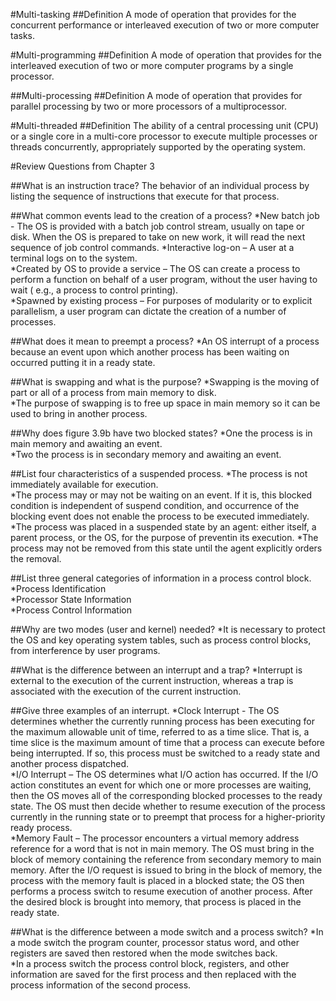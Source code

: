 #Multi-tasking
##Definition
A mode of operation that provides for the concurrent performance or interleaved execution of two or more computer tasks.

#Multi-programming
##Definition
A mode of operation that provides for the interleaved execution of two or more computer programs by a single processor.

##Multi-processing
##Definition
A mode of operation that provides for parallel processing by two or more processors of a multiprocessor.

#Multi-threaded
##Definition
  The ability of a central processing unit (CPU) or a single core in a multi-core processor to execute multiple processes or threads       concurrently, appropriately supported by the operating system.

#Review Questions from Chapter 3

##What is an instruction trace?
  The behavior of an individual process by listing the sequence of instructions that execute for that process.

##What common events lead to the creation of a process?
  *New batch job - The OS is provided with a batch job control stream, usually on tape or disk. When the OS is prepared to take on new    work, it will read the next sequence of job control commands.
  *Interactive log-on – A user at a terminal logs on to the system.   
  *Created by OS to provide a  service – The OS can create a process to perform a function on behalf of a user program, without the user    having to wait ( e.g., a process to control printing).   
  *Spawned by existing process – For purposes of modularity or to explicit parallelism, a user program can dictate the creation of a    number of processes. 

##What does it mean to preempt a process?
  *An OS interrupt of a process because an event upon which another process has been waiting on occurred putting it in a ready state.

##What is swapping and what is the purpose?
  *Swapping is the moving of part or all of a process from main memory to disk.   
  *The purpose of swapping is to free up space in main memory so it can be used to bring in another process.

##Why does figure 3.9b have two blocked states?
  *One the process is in main memory and awaiting an event.   
  *Two the process is in secondary memory and awaiting an event.

##List four characteristics of a suspended process.
  *The process is not immediately available for execution.   
  *The process may or may not be waiting on an event. If it is, this blocked condition is independent of suspend condition, and    occurrence of the blocking event does not enable the process to be executed immediately.
  *The process was placed in a suspended state by an agent: either itself, a parent process, or the OS, for the purpose of preventin its    execution.
  *The process may not be removed from this state until the agent explicitly orders the removal.

##List three general categories of information in a process control block.
  *Process Identification   
  *Processor State Information   
  *Process Control Information   

##Why are two modes (user and kernel) needed?
  *It is necessary to protect the OS and key operating system tables, such as process control blocks, from interference by user            programs.

##What is the difference between an interrupt and a trap?
  *Interrupt is external to the execution of the current instruction, whereas a trap is associated with the execution of the current    instruction.

##Give three examples of an interrupt.
  *Clock Interrupt - The OS determines whether the currently running process has been executing for the maximum allowable unit of time,    referred to as a time slice. That is, a time slice is the maximum amount of time that a process can execute before being    interrupted. If so, this process must be switched to a ready state and another process dispatched.   
  *I/O Interrupt – The OS determines what I/O action has occurred. If the I/O action constitutes an event for which one or more    processes are waiting, then the OS moves all of the corresponding blocked processes to the ready state. The OS must then decide whether    to resume execution of the process currently in the running state or to preempt that process for a higher-priority ready process.   
  *Memory Fault – The processor encounters a virtual memory address reference for a word that is not in main memory. The OS must bring    in the block of memory containing the reference from secondary memory to main memory. After the I/O request is issued to bring in       the block of memory, the process with the memory fault is placed in a blocked state; the OS then performs a process switch to resume    execution of another process. After the desired block is brought into memory, that process is placed in the ready state.

##What is the difference between a mode switch and a process switch?
  *In a mode switch the program counter, processor status word, and other registers are saved then restored when the mode switches back.   
  *In a process switch the process control block, registers, and other information are saved for the first process and then replaced    with the process information of the second process.
